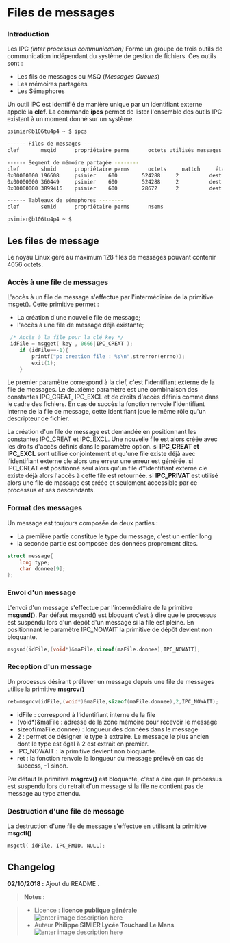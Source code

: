 ﻿# Files de messages

### Introduction
 Les IPC *(inter processus communication)* Forme un groupe de trois outils de communication indépendant du système de gestion de fichiers. Ces outils sont :
 

 - Les fils de messages ou MSQ (*Messages Queues*)
 - Les mémoires partagées
 - Les Sémaphores
 
Un outil IPC est identifié de manière unique par un identifiant externe appelé la **clef**.
La commande **ipcs** permet de lister l'ensemble des outils IPC existant à un moment donné sur un système.
```bash
psimier@b106tu4p4 ~ $ ipcs

------ Files de messages --------
clef       msqid      propriétaire perms      octets utilisés messages    

------ Segment de mémoire partagée --------
clef       shmid      propriétaire perms      octets     nattch     états      
0x00000000 196608     psimier    600        524288     2          dest         
0x00000000 360449     psimier    600        524288     2          dest          
0x00000000 3899416    psimier    600        28672      2          dest         

------ Tableaux de sémaphores --------
clef       semid      propriétaire perms      nsems     

psimier@b106tu4p4 ~ $ 

```

## Les files de message

Le noyau Linux gère au maximum 128 files de messages pouvant contenir 4056 octets.

###  Accès à une file de messages
L'accès à un file de message s'effectue par l'intermédiaire de la primitive msget(). Cette primitive permet :

 - La création d'une nouvelle file de message;
 - l'accès à une file de message déjà existante;
 
```c
 /* Accès à la file pour la clé key */
 idFile = msgget( key , 0666|IPC_CREAT );
	if (idFile==-1){
		printf("pb creation file : %s\n",strerror(errno));
		exit(1);
	}
```
Le premier paramètre correspond à la clef, c'est l'identifiant externe de la file de messages. Le deuxième paramètre est une combinaison des constantes IPC_CREAT, IPC_EXCL et de droits d'accès définis comme dans le cadre des fichiers. En cas de succès la fonction renvoie l'identifiant interne de la file de message, cette identifiant joue le même rôle qu'un descripteur de fichier. 

La création d'un file de message est demandée en positionnant les constantes IPC_CREAT et IPC_EXCL. Une nouvelle file est alors créée avec les droits d'accès définis dans le paramètre option. 
si **IPC_CREAT et IPC_EXCL** sont utilisé conjointement et qu'une file existe déjà avec l'identifiant externe cle alors une erreur une erreur est générée.
si IPC_CREAT est positionné seul alors qu'un file d''identifiant externe cle existe déjà alors l'accès à cette file est retournée.
si **IPC_PRIVAT** est utilisé alors une file de massage est créée et seulement accessible par ce processus et ses descendants.

### Format des messages
Un message est toujours composée de deux parties :

 - La première partie constitue le type du message, c'est un entier long
 - la seconde partie est composée des données proprement dites.
```c
struct message{
	long type;
	char donnee[9];
};
```
### Envoi d'un message

L'envoi d'un message s'effectue par l'intermédiaire de la primitive **msgsnd()**. Par défaut msgsnd() est bloquant c'est à dire que le processus est suspendu lors d'un dépôt d'un message si la file est pleine. En positionnant le paramètre IPC_NOWAIT la primitive de dépôt devient non bloquante.
```c
msgsnd(idFile,(void*)&maFile,sizeof(maFile.donnee),IPC_NOWAIT); 
```
### Réception d'un message

Un processus désirant prélever un message depuis une file de messages utilise la primitive **msgrcv()**
```c
ret=msgrcv(idFile,(void*)&maFile,sizeof(maFile.donnee),2,IPC_NOWAIT);
```

 - idFile :  correspond à l'identifiant interne de la file
 - (void*)&maFile : adresse de la zone mémoire pour recevoir le message
 - sizeof(maFile.donnee) : longueur des données dans le message
 - 2 : permet de désigner le type à extraire. Le message le plus ancien dont le type est égal à 2 est extrait en premier. 
 - IPC_NOWAIT : la primitive devient non bloquante.
 - ret : la fonction renvoie la longueur du message prélevé en cas de success, -1 sinon.
 
 Par défaut la primitive  **msgrcv()** est bloquante, c'est à dire que le processus est suspendu lors du retrait d'un message si la file ne contient pas de message au type attendu.

### Destruction d'une file de message
La destruction d'une file de message s'effectue en utilisant la primitive **msgctl()** 
```c
msgctl( idFile, IPC_RMID, NULL);
```







## Changelog

 **02/10/2018 :** Ajout du README . 

 
> **Notes :**


> - Licence : **licence publique générale** ![enter image description here](https://img.shields.io/badge/licence-GPL-green.svg)
> - Auteur **Philippe SIMIER Lycée Touchard Le Mans**
>  ![enter image description here](https://img.shields.io/badge/built-passing-green.svg)
<!-- TOOLBOX 

Génération des badges : https://shields.io/
Génération de ce fichier : https://stackedit.io/editor#




